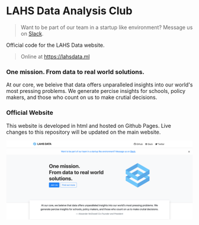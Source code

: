 # LAHS Data Analysis Club
> Want to be part of our team in a startup like environment? Message us on [Slack](https://slack.com/signin).


Official code for the LAHS Data website.

> Online at https://lahsdata.ml

### One mission. From data to real world solutions.
At our core, we beleive that data offers unparalleled insights into our world's most pressing problems. We generate percise insights for schools, policy makers, and those who count on us to make crutial decisions.

### Official Website
This website is developed in html and hosted on Github Pages. Live changes to this repository will be updated on the main website.

<img src="./images/ScreenShot.png">
